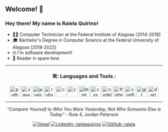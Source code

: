 ## Welcome! 👋



<h3> Hey there!  My name is Raiela Quirino! </h3>

- 👨‍🎓 Computer Technician at the Federal Institute of Alagoas [2014-2018]
- 🎓 Bachelor's Degree in Computer Science at the Federal University of Alagoas [2018-2022]
- 🤓 I'm software development!
- 📒 Reader in spare time
  
-----

<div align="center">
<h3> 🛠: Languages and Tools : </h3>

<img src="https://cdn.jsdelivr.net/gh/devicons/devicon/icons/python/python-plain.svg" title="python" alt="python" width="33" height="33"/>
<img src="https://cdn.jsdelivr.net/gh/devicons/devicon/icons/java/java-plain.svg" title="java" alt="Java" width="33" height="33"/>
<img src="https://cdn.jsdelivr.net/gh/devicons/devicon/icons/javascript/javascript-plain.svg" title="javascript" alt="javascript" width="33" height="33"/>
<img src="https://cdn.jsdelivr.net/gh/devicons/devicon/icons/ruby/ruby-plain.svg" title="ruby" alt="ruby" width="33" height="33"/>
<img src="https://cdn.jsdelivr.net/gh/devicons/devicon/icons/c/c-plain.svg" title="c" alt="c" width="33" height="33" />
<img src="https://cdn.jsdelivr.net/gh/devicons/devicon/icons/cplusplus/cplusplus-plain.svg" title="c" alt="c" width="33" height="33" />
<img src="https://cdn.jsdelivr.net/gh/devicons/devicon/icons/html5/html5-plain.svg" title="html" alt="html" width="33" height="33"/>
<img src="https://cdn.jsdelivr.net/gh/devicons/devicon/icons/css3/css3-plain.svg" title="css" alt="css" width="33" height="33"/>
<img src="https://cdn.jsdelivr.net/gh/devicons/devicon/icons/nodejs/nodejs-plain.svg" title="nodejs" alt="nodejs" width="33" height="33"/>
<img src="https://cdn.jsdelivr.net/gh/devicons/devicon/icons/flutter/flutter-plain.svg"  title="flutter" alt="flutter" width="33" height="33"/>
<img src="https://cdn.jsdelivr.net/gh/devicons/devicon/icons/confluence/confluence-original-wordmark.svg"  title="confluence" alt="confluence" width="33" height="33"/>
<img src="https://cdn.jsdelivr.net/gh/devicons/devicon/icons/git/git-plain.svg" title="git" alt="git" width="33" height="33"/>
<img src="https://cdn.jsdelivr.net/gh/devicons/devicon/icons/dart/dart-plain.svg" title="dart" alt="dart" width="33" height="33"/>


---


*"Compare Yourself to Who You Were Yesterday, Not Who Someone Else is Today"* - Rule 4, Jordan Peterson

[![Gmail](https://img.shields.io/twitter/url?label=email&logo=gmail&style=social&url=http%3A%2F%2Fmailto%3Astephanyn7%40gmail.com)](mailto:raielaquirino@gmail.com)
[![Linkedin: raielaquirino](https://img.shields.io/badge/-raielaquirino-blue?style=flat-square&logo=Linkedin&logoColor=white&link=https://www.linkedin.com/in/raielaquirino/)](https://www.linkedin.com/in/raielaquirino/)
[![GitHub: raiela](https://img.shields.io/github/followers/raiela?label=follow&style=social)](https://github.com/raiela)

</div>